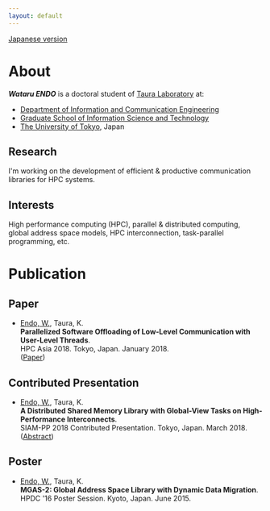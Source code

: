 ```yaml
---
layout: default
---
```


[Japanese version](./ja/)

# About

___Wataru ENDO___ is a doctoral student of [Taura Laboratory](http://www.eidos.ic.i.u-tokyo.ac.jp) at:

- [Department of Information and Communication Engineering](http://www.i.u-tokyo.ac.jp/edu/course/ice/index_e.shtml)
- [Graduate School of Information Science and Technology](http://www.i.u-tokyo.ac.jp/index_e.shtml)
- [The University of Tokyo](http://www.u-tokyo.ac.jp/en/index.html), Japan

## Research

I'm working on the development of efficient & productive communication libraries for HPC systems.

## Interests

High performance computing (HPC), parallel & distributed computing, global address space models, 
HPC interconnection, task-parallel programming, etc.

# Publication

## Paper

- <u>Endo, W.</u>, Taura, K.  
  __Parallelized Software Offloading of Low-Level Communication with User-Level Threads__.  
  HPC Asia 2018. Tokyo, Japan. January 2018.  
  ([Paper](https://dl.acm.org/citation.cfm?doid=3149457.3149475))

## Contributed Presentation

- <u>Endo, W.</u>, Taura, K.  
  __A Distributed Shared Memory Library with Global-View Tasks on High-Performance Interconnects__.  
  SIAM-PP 2018 Contributed Presentation. Tokyo, Japan. March 2018.  
  ([Abstract](http://meetings.siam.org/sess/dsp_talk.cfm?p=89710))

## Poster

- <u>Endo, W.</u>, Taura, K.  
  __MGAS-2: Global Address Space Library with Dynamic Data Migration__.  
  HPDC '16 Poster Session. Kyoto, Japan. June 2015.



